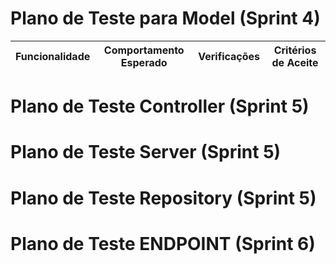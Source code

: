 # Plano de Teste para Model (Sprint 4) 


| Funcionalidade            | Comportamento Esperado                                                          | Verificações                                                  | Critérios de Aceite                                                          |
| ------------------------- | ------------------------------------------------------------------------------- | ------------------------------------------------------------- | ---------------------------------------------------------------------------- |


# Plano de Teste Controller (Sprint 5)

# Plano de Teste Server (Sprint 5)

# Plano de Teste Repository (Sprint 5)

# Plano de Teste ENDPOINT (Sprint 6)